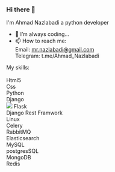 ### Hi there 👋


I'm Ahmad Nazlabadi a python developer


- 🔭 I’m always coding...
- 📫 How to reach me: <br>
Email:
 mr.nazlabadi@gmail.com <br>
Telegram: t.me/Ahmad_Nazlabadi
  

My skills:<br>
<br>
Html5
<br>
Css<br>
Python<br>
Django<br><img src="https://icons8.com/icon/baihjTL3IBX9/django-a-high-level-python-web-framework-that-encourages-rapid-development">
Flask<br>
Django Rest Framwork<br>
Linux<br>
Celery<br>
RabbitMQ<br>
Elasticsearch<br>
MySQL<br>
postgresSQL<br>
MongoDB<br>
Redis<br>

